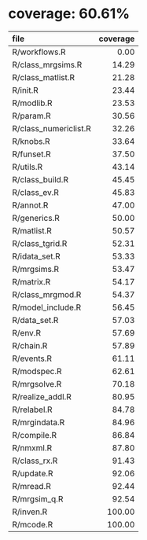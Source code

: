 # coverage: 60.61%

|file                  | coverage|
|:---------------------|--------:|
|R/workflows.R         |     0.00|
|R/class_mrgsims.R     |    14.29|
|R/class_matlist.R     |    21.28|
|R/init.R              |    23.44|
|R/modlib.R            |    23.53|
|R/param.R             |    30.56|
|R/class_numericlist.R |    32.26|
|R/knobs.R             |    33.64|
|R/funset.R            |    37.50|
|R/utils.R             |    43.14|
|R/class_build.R       |    45.45|
|R/class_ev.R          |    45.83|
|R/annot.R             |    47.00|
|R/generics.R          |    50.00|
|R/matlist.R           |    50.57|
|R/class_tgrid.R       |    52.31|
|R/idata_set.R         |    53.33|
|R/mrgsims.R           |    53.47|
|R/matrix.R            |    54.17|
|R/class_mrgmod.R      |    54.37|
|R/model_include.R     |    56.45|
|R/data_set.R          |    57.03|
|R/env.R               |    57.69|
|R/chain.R             |    57.89|
|R/events.R            |    61.11|
|R/modspec.R           |    62.61|
|R/mrgsolve.R          |    70.18|
|R/realize_addl.R      |    80.95|
|R/relabel.R           |    84.78|
|R/mrgindata.R         |    84.96|
|R/compile.R           |    86.84|
|R/nmxml.R             |    87.80|
|R/class_rx.R          |    91.43|
|R/update.R            |    92.06|
|R/mread.R             |    92.44|
|R/mrgsim_q.R          |    92.54|
|R/inven.R             |   100.00|
|R/mcode.R             |   100.00|
